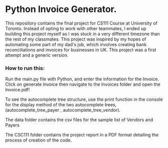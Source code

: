 # Python Invoice Generator.

This repository contains the final project for CS111 Course at University of Toronto. Instead of opting to work with 
other teammates, I ended up building this project myself as I was stuck in a very different timezone than the rest of
my classmates. This project was inspired by my hopes of automating some part of my dad's job, which involves creating
bank reconciliations and invoices for businesses in UK. This project was a first attempt and a generic version. 

### How to run this:

Run the main.py file with Python, and enter the information for the Invoice.
Click on generate Invoice then navigate to the Invoices folder and open the Invoice.pdf!

To see the autocomplete tree structure, use the print function in the console for the display method of the two 
autocomplete trees, (autocomplete_tree_payer , autocomplete_tree_vendor).

The data folder contains the csv files for the sample list of Vendors and Payers

The CSC111 folder contains the project report in a PDF format detailing the process of creation of the code.
